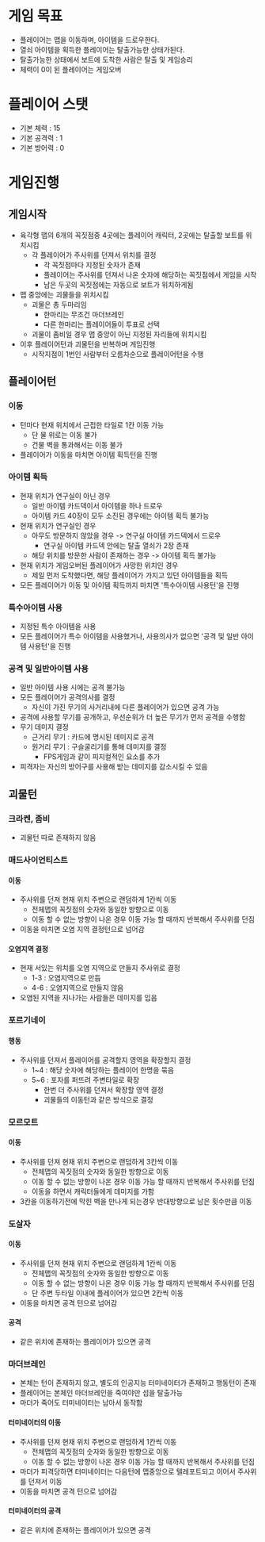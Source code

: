 # 게임 목표
- 플레이어는 맵을 이동하며, 아이템을 드로우한다.
- 열쇠 아이템을 획득한 플레이어는 탈출가능한 상태가된다.
- 탈출가능한 상태에서 보트에 도착한 사람은 탈출 및 게임승리
- 체력이 0이 된 플레이어는 게임오버

# 플레이어 스탯
- 기본 체력 : 15
- 기본 공격력 : 1
- 기본 방어력 : 0



# 게임진행
## 게임시작
- 육각형 맵의 6개의 꼭짓점중 4곳에는 플레이어 캐릭터, 2곳에는 탈출할 보트를 위치시킴
    - 각 플레이어가 주사위를 던져서 위치를 결정
        - 각 꼭짓점마다 지정된 숫자가 존재
        - 플레이어는 주사위를 던져서 나온 숫자에 해당하는 꼭짓점에서 게임을 시작
        - 남은 두곳의 꼭짓점에는 자동으로 보트가 위치하게됨
- 맵 중앙에는 괴물들을 위치시킴
    - 괴물은 총 두마리임
        - 한마리는 무조건 마더브레인
        - 다른 한마리는 플레이어들이 투표로 선택
    - 괴물이 좀비일 경우 맵 중앙이 아닌 지정된 자리들에 위치시킴
- 이후 플레이어턴과 괴물턴을 반복하며 게임진행
    - 시작지점이 1번인 사람부터 오름차순으로 플레이어턴을 수행

## 플레이어턴
### 이동
- 턴마다 현재 위치에서 근접한 타일로 1칸 이동 가능
  - 단 물 위로는 이동 불가
  - 건물 벽을 통과해서는 이동 불가
- 플레이어가 이동을 마치면 아이템 획득턴을 진행

### 아이템 획득
- 현재 위치가 연구실이 아닌 경우
    - 일반 아이템 카드덱이서 아이템을 하나 드로우
    - 아이템 카드 40장이 모두 소진된 경우에는 아이템 획득 불가능
- 현재 위치가 연구실인 경우
    - 아무도 방문하지 않았을 경우 -> 연구실 아이템 카드덱에서 드로우
        - 연구실 아이템 카드덱 안에는 탈출 열쇠가 2장 존재
    - 해당 위치를 방문한 사람이 존재하는 경우 -> 아이템 획득 불가능
- 현재 위치가 게임오버된 플레이어가 사망한 위치인 경우
    - 제일 먼저 도착했다면, 해당 플레이어가 가지고 있던 아이템들을 획득
- 모든 플레이어가 이동 및 아이템 획득까지 마치면 '특수아이템 사용턴'을 진행

### 특수아이템 사용
- 지정된 특수 아이템을 사용
- 모든 플레이어가 특수 아이템을 사용했거나, 사용의사가 없으면 '공격 및 일반 아이템 사용턴'을 진행

### 공격 및 일반아이템 사용
- 일반 아이템 사용 시에는 공격 불가능
- 모든 플레이어가 공격의사를 결정
    - 자신이 가진 무기의 사거리내에 다른 플레이어가 있으면 공격 가능
- 공격에 사용할 무기를 공개하고, 우선순위가 더 높은 무기가 먼저 공격을 수행함
- 무기 데미지 결정
    - 근거리 무기 : 카드에 명시된 데미지로 공격
    - 원거리 무기 : 구슬굴리기를 통해 데미지를 결정
        - FPS게임과 같이 피지컬적인 요소를 추가
- 피격자는 자신의 방어구를 사용해 받는 데미지를 감소시킬 수 있음

## 괴물턴
### 크라켄, 좀비
- 괴물턴 따로 존재하지 않음

### 매드사이언티스트
#### 이동
- 주사위를 던져 현재 위치 주변으로 랜덤하게 1칸씩 이동
    - 전체맵의 꼭짓점의 숫자와 동일한 방향으로 이동
    - 이동 할 수 없는 방향이 나온 경우 이동 가능 할 때까지 반복해서 주사위를 던짐
- 이동을 마치면 오염 지역 결정턴으로 넘어감
#### 오염지역 결정
- 현재 서있는 위치를 오염 지역으로 만들지 주사위로 결정
    - 1-3 : 오염지역으로 만듬
    - 4-6 : 오염지역으로 만들지 않음
- 오염된 지역을 지나가는 사람들은 데미지를 입음
  
### 포르기네이
#### 행동
- 주사위를 던져서 플레이어를 공격할지 영역을 확장할지 결정
    - 1~4 : 해당 숫자에 해당하는 플레이어 한명을 묶음
    - 5~6 : 포자를 퍼뜨려 주변타일로 확장
        - 한번 더 주사위를 던져서 확장할 영역 결정
        - 괴물들의 이동턴과 같은 방식으로 결정

### 모르모트
#### 이동
- 주사위를 던져 현재 위치 주변으로 랜덤하게 3칸씩 이동
    - 전체맵의 꼭짓점의 숫자와 동일한 방향으로 이동
    - 이동 할 수 없는 방향이 나온 경우 이동 가능 할 때까지 반복해서 주사위를 던짐
    - 이동을 하면서 캐릭터들에게 데미지를 가함
- 3칸을 이동하기전에 막힌 벽을 만나게 되는경우 반대방향으로 남은 횟수만큼 이동

### 도살자
#### 이동
- 주사위를 던져 현재 위치 주변으로 랜덤하게 1칸씩 이동
    - 전체맵의 꼭짓점의 숫자와 동일한 방향으로 이동
    - 이동 할 수 없는 방향이 나온 경우 이동 가능 할 때까지 반복해서 주사위를 던짐
    - 단 주변 두타일 이내에 플레이어가 있으면 2칸씩 이동
- 이동을 마치면 공격 턴으로 넘어감
#### 공격
- 같은 위치에 존재하는 플레이어가 있으면 공격
  
### 마더브레인
- 본체는 턴이 존재하지 않고, 별도의 인공지능 터미네이터가 존재하고 행동턴이 존재
- 플레이어는 본체인 마더브레인을 죽여야만 섬을 탈출가능
- 마더가 죽어도 터미네이터는 남아서 동작함
#### 터미네이터의 이동
- 주사위를 던져 현재 위치 주변으로 랜덤하게 1칸씩 이동
    - 전체맵의 꼭짓점의 숫자와 동일한 방향으로 이동
    - 이동 할 수 없는 방향이 나온 경우 이동 가능 할 때까지 반복해서 주사위를 던짐
- 마더가 피격당하면 터미네이터는 다음턴에 맵중앙으로 텔레포트되고 이어서 주사위를 던져서 이동
- 이동을 마치면 공격 턴으로 넘어감
#### 터미네이터의 공격
- 같은 위치에 존재하는 플레이어가 있으면 공격